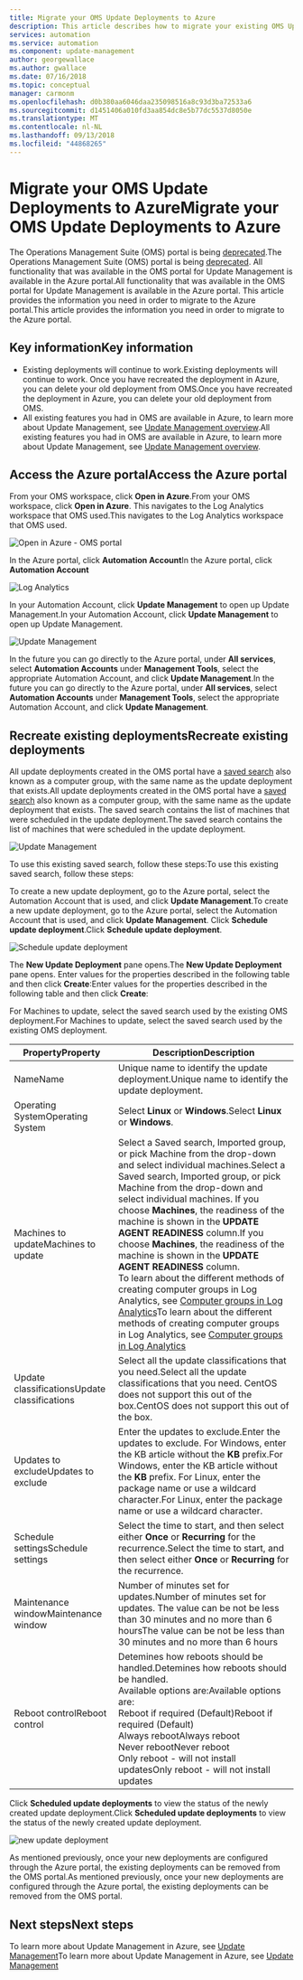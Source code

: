 ```yaml
---
title: Migrate your OMS Update Deployments to Azure
description: This article describes how to migrate your existing OMS Update deployments to Azure
services: automation
ms.service: automation
ms.component: update-management
author: georgewallace
ms.author: gwallace
ms.date: 07/16/2018
ms.topic: conceptual
manager: carmonm
ms.openlocfilehash: d0b380aa6046daa235098516a8c93d3ba72533a6
ms.sourcegitcommit: d1451406a010fd3aa854dc8e5b77dc5537d8050e
ms.translationtype: MT
ms.contentlocale: nl-NL
ms.lasthandoff: 09/13/2018
ms.locfileid: "44868265"
---
```

# <a name="migrate-your-oms-update-deployments-to-azure"></a><span data-ttu-id="01a7b-103">Migrate your OMS Update Deployments to Azure</span><span class="sxs-lookup"><span data-stu-id="01a7b-103">Migrate your OMS Update Deployments to Azure</span></span>

<span data-ttu-id="01a7b-104">The Operations Management Suite (OMS) portal is being [deprecated](../log-analytics/log-analytics-oms-portal-transition.md).</span><span class="sxs-lookup"><span data-stu-id="01a7b-104">The Operations Management Suite (OMS) portal is being [deprecated](../log-analytics/log-analytics-oms-portal-transition.md).</span></span> <span data-ttu-id="01a7b-105">All functionality that was available in the OMS portal for Update Management is available in the Azure portal.</span><span class="sxs-lookup"><span data-stu-id="01a7b-105">All functionality that was available in the OMS portal for Update Management is available in the Azure portal.</span></span> <span data-ttu-id="01a7b-106">This article provides the information you need in order to migrate to the Azure portal.</span><span class="sxs-lookup"><span data-stu-id="01a7b-106">This article provides the information you need in order to migrate to the Azure portal.</span></span>

## <a name="key-information"></a><span data-ttu-id="01a7b-107">Key information</span><span class="sxs-lookup"><span data-stu-id="01a7b-107">Key information</span></span>

* <span data-ttu-id="01a7b-108">Existing deployments will continue to work.</span><span class="sxs-lookup"><span data-stu-id="01a7b-108">Existing deployments will continue to work.</span></span> <span data-ttu-id="01a7b-109">Once you have recreated the deployment in Azure, you can delete your old deployment from OMS.</span><span class="sxs-lookup"><span data-stu-id="01a7b-109">Once you have recreated the deployment in Azure, you can delete your old deployment from OMS.</span></span>
* <span data-ttu-id="01a7b-110">All existing features you had in OMS are available in Azure, to learn more about Update Management, see [Update Management overview](automation-update-management.md).</span><span class="sxs-lookup"><span data-stu-id="01a7b-110">All existing features you had in OMS are available in Azure, to learn more about Update Management, see [Update Management overview](automation-update-management.md).</span></span>

## <a name="access-the-azure-portal"></a><span data-ttu-id="01a7b-111">Access the Azure portal</span><span class="sxs-lookup"><span data-stu-id="01a7b-111">Access the Azure portal</span></span>

<span data-ttu-id="01a7b-112">From your OMS workspace, click **Open in Azure**.</span><span class="sxs-lookup"><span data-stu-id="01a7b-112">From your OMS workspace, click **Open in Azure**.</span></span> <span data-ttu-id="01a7b-113">This navigates to the Log Analytics workspace that OMS used.</span><span class="sxs-lookup"><span data-stu-id="01a7b-113">This navigates to the Log Analytics workspace that OMS used.</span></span>

![Open in Azure - OMS portal](media/migrate-oms-update-deployments/link-to-azure-portal.png)

<span data-ttu-id="01a7b-115">In the Azure portal, click **Automation Account**</span><span class="sxs-lookup"><span data-stu-id="01a7b-115">In the Azure portal, click **Automation Account**</span></span>

![Log Analytics](media/migrate-oms-update-deployments/log-analytics.png)

<span data-ttu-id="01a7b-117">In your Automation Account, click **Update Management** to open up Update Management.</span><span class="sxs-lookup"><span data-stu-id="01a7b-117">In your Automation Account, click **Update Management** to open up Update Management.</span></span>

![Update Management](media/migrate-oms-update-deployments/azure-automation.png)

<span data-ttu-id="01a7b-119">In the future you can go directly to the Azure portal, under **All services**, select **Automation Accounts** under **Management Tools**, select the appropriate Automation Account, and click **Update Management**.</span><span class="sxs-lookup"><span data-stu-id="01a7b-119">In the future you can go directly to the Azure portal, under **All services**, select **Automation Accounts** under **Management Tools**, select the appropriate Automation Account, and click **Update Management**.</span></span>

## <a name="recreate-existing-deployments"></a><span data-ttu-id="01a7b-120">Recreate existing deployments</span><span class="sxs-lookup"><span data-stu-id="01a7b-120">Recreate existing deployments</span></span>

<span data-ttu-id="01a7b-121">All update deployments created in the OMS portal have a [saved search](../log-analytics/log-analytics-computer-groups.md) also known as a computer group, with the same name as the update deployment that exists.</span><span class="sxs-lookup"><span data-stu-id="01a7b-121">All update deployments created in the OMS portal have a [saved search](../log-analytics/log-analytics-computer-groups.md) also known as a computer group, with the same name as the update deployment that exists.</span></span> <span data-ttu-id="01a7b-122">The saved search contains the list of machines that were scheduled in the update deployment.</span><span class="sxs-lookup"><span data-stu-id="01a7b-122">The saved search contains the list of machines that were scheduled in the update deployment.</span></span>

![Update Management](media/migrate-oms-update-deployments/oms-deployment.png)

<span data-ttu-id="01a7b-124">To use this existing saved search, follow these steps:</span><span class="sxs-lookup"><span data-stu-id="01a7b-124">To use this existing saved search, follow these steps:</span></span>

<span data-ttu-id="01a7b-125">To create a new update deployment, go to the Azure portal, select the Automation Account that is used, and click **Update Management**.</span><span class="sxs-lookup"><span data-stu-id="01a7b-125">To create a new update deployment, go to the Azure portal, select the Automation Account that is used, and click **Update Management**.</span></span> <span data-ttu-id="01a7b-126">Click **Schedule update deployment**.</span><span class="sxs-lookup"><span data-stu-id="01a7b-126">Click **Schedule update deployment**.</span></span>

![Schedule update deployment](media/migrate-oms-update-deployments/schedule-update-deployment.png)

<span data-ttu-id="01a7b-128">The **New Update Deployment** pane opens.</span><span class="sxs-lookup"><span data-stu-id="01a7b-128">The **New Update Deployment** pane opens.</span></span> <span data-ttu-id="01a7b-129">Enter values for the properties described in the following table and then click **Create**:</span><span class="sxs-lookup"><span data-stu-id="01a7b-129">Enter values for the properties described in the following table and then click **Create**:</span></span>

<span data-ttu-id="01a7b-130">For Machines to update, select the saved search used by the existing OMS deployment.</span><span class="sxs-lookup"><span data-stu-id="01a7b-130">For Machines to update, select the saved search used by the existing OMS deployment.</span></span>

| <span data-ttu-id="01a7b-131">Property</span><span class="sxs-lookup"><span data-stu-id="01a7b-131">Property</span></span> | <span data-ttu-id="01a7b-132">Description</span><span class="sxs-lookup"><span data-stu-id="01a7b-132">Description</span></span> |
| --- | --- |
|<span data-ttu-id="01a7b-133">Name</span><span class="sxs-lookup"><span data-stu-id="01a7b-133">Name</span></span> |<span data-ttu-id="01a7b-134">Unique name to identify the update deployment.</span><span class="sxs-lookup"><span data-stu-id="01a7b-134">Unique name to identify the update deployment.</span></span> |
|<span data-ttu-id="01a7b-135">Operating System</span><span class="sxs-lookup"><span data-stu-id="01a7b-135">Operating System</span></span>| <span data-ttu-id="01a7b-136">Select **Linux** or **Windows**.</span><span class="sxs-lookup"><span data-stu-id="01a7b-136">Select **Linux** or **Windows**.</span></span>|
|<span data-ttu-id="01a7b-137">Machines to update</span><span class="sxs-lookup"><span data-stu-id="01a7b-137">Machines to update</span></span> |<span data-ttu-id="01a7b-138">Select a Saved search, Imported group, or pick Machine from the drop-down and select individual machines.</span><span class="sxs-lookup"><span data-stu-id="01a7b-138">Select a Saved search, Imported group, or pick Machine from the drop-down and select individual machines.</span></span> <span data-ttu-id="01a7b-139">If you choose **Machines**, the readiness of the machine is shown in the **UPDATE AGENT READINESS** column.</span><span class="sxs-lookup"><span data-stu-id="01a7b-139">If you choose **Machines**, the readiness of the machine is shown in the **UPDATE AGENT READINESS** column.</span></span></br> <span data-ttu-id="01a7b-140">To learn about the different methods of creating computer groups in Log Analytics, see [Computer groups in Log Analytics](../log-analytics/log-analytics-computer-groups.md)</span><span class="sxs-lookup"><span data-stu-id="01a7b-140">To learn about the different methods of creating computer groups in Log Analytics, see [Computer groups in Log Analytics](../log-analytics/log-analytics-computer-groups.md)</span></span> |
|<span data-ttu-id="01a7b-141">Update classifications</span><span class="sxs-lookup"><span data-stu-id="01a7b-141">Update classifications</span></span>|<span data-ttu-id="01a7b-142">Select all the update classifications that you need.</span><span class="sxs-lookup"><span data-stu-id="01a7b-142">Select all the update classifications that you need.</span></span> <span data-ttu-id="01a7b-143">CentOS does not support this out of the box.</span><span class="sxs-lookup"><span data-stu-id="01a7b-143">CentOS does not support this out of the box.</span></span>|
|<span data-ttu-id="01a7b-144">Updates to exclude</span><span class="sxs-lookup"><span data-stu-id="01a7b-144">Updates to exclude</span></span>|<span data-ttu-id="01a7b-145">Enter the updates to exclude.</span><span class="sxs-lookup"><span data-stu-id="01a7b-145">Enter the updates to exclude.</span></span> <span data-ttu-id="01a7b-146">For Windows, enter the KB article without the **KB** prefix.</span><span class="sxs-lookup"><span data-stu-id="01a7b-146">For Windows, enter the KB article without the **KB** prefix.</span></span> <span data-ttu-id="01a7b-147">For Linux, enter the package name or use a wildcard character.</span><span class="sxs-lookup"><span data-stu-id="01a7b-147">For Linux, enter the package name or use a wildcard character.</span></span>  |
|<span data-ttu-id="01a7b-148">Schedule settings</span><span class="sxs-lookup"><span data-stu-id="01a7b-148">Schedule settings</span></span>|<span data-ttu-id="01a7b-149">Select the time to start, and then select either **Once** or **Recurring** for the recurrence.</span><span class="sxs-lookup"><span data-stu-id="01a7b-149">Select the time to start, and then select either **Once** or **Recurring** for the recurrence.</span></span>|| <span data-ttu-id="01a7b-150">Maintenance window</span><span class="sxs-lookup"><span data-stu-id="01a7b-150">Maintenance window</span></span> |<span data-ttu-id="01a7b-151">Number of minutes set for updates.</span><span class="sxs-lookup"><span data-stu-id="01a7b-151">Number of minutes set for updates.</span></span> <span data-ttu-id="01a7b-152">The value can't be less than 30 minutes or more than 6 hours.</span><span class="sxs-lookup"><span data-stu-id="01a7b-152">The value can't be less than 30 minutes or more than 6 hours.</span></span> |
| <span data-ttu-id="01a7b-153">Maintenance window</span><span class="sxs-lookup"><span data-stu-id="01a7b-153">Maintenance window</span></span> |<span data-ttu-id="01a7b-154">Number of minutes set for updates.</span><span class="sxs-lookup"><span data-stu-id="01a7b-154">Number of minutes set for updates.</span></span> <span data-ttu-id="01a7b-155">The value can be not be less than 30 minutes and no more than 6 hours</span><span class="sxs-lookup"><span data-stu-id="01a7b-155">The value can be not be less than 30 minutes and no more than 6 hours</span></span> |
| <span data-ttu-id="01a7b-156">Reboot control</span><span class="sxs-lookup"><span data-stu-id="01a7b-156">Reboot control</span></span>| <span data-ttu-id="01a7b-157">Detemines how reboots should be handled.</span><span class="sxs-lookup"><span data-stu-id="01a7b-157">Detemines how reboots should be handled.</span></span></br><span data-ttu-id="01a7b-158">Available options are:</span><span class="sxs-lookup"><span data-stu-id="01a7b-158">Available options are:</span></span></br><span data-ttu-id="01a7b-159">Reboot if required (Default)</span><span class="sxs-lookup"><span data-stu-id="01a7b-159">Reboot if required (Default)</span></span></br><span data-ttu-id="01a7b-160">Always reboot</span><span class="sxs-lookup"><span data-stu-id="01a7b-160">Always reboot</span></span></br><span data-ttu-id="01a7b-161">Never reboot</span><span class="sxs-lookup"><span data-stu-id="01a7b-161">Never reboot</span></span></br><span data-ttu-id="01a7b-162">Only reboot - will not install updates</span><span class="sxs-lookup"><span data-stu-id="01a7b-162">Only reboot - will not install updates</span></span>|

<span data-ttu-id="01a7b-163">Click **Scheduled update deployments** to view the status of the newly created update deployment.</span><span class="sxs-lookup"><span data-stu-id="01a7b-163">Click **Scheduled update deployments** to view the status of the newly created update deployment.</span></span>

![new update deployment](media/migrate-oms-update-deployments/new-update-deployment.png)

<span data-ttu-id="01a7b-165">As mentioned previously, once your new deployments are configured through the Azure portal, the existing deployments can be removed from the OMS portal.</span><span class="sxs-lookup"><span data-stu-id="01a7b-165">As mentioned previously, once your new deployments are configured through the Azure portal, the existing deployments can be removed from the OMS portal.</span></span>

## <a name="next-steps"></a><span data-ttu-id="01a7b-166">Next steps</span><span class="sxs-lookup"><span data-stu-id="01a7b-166">Next steps</span></span>

<span data-ttu-id="01a7b-167">To learn more about Update Management in Azure, see [Update Management](automation-update-management.md)</span><span class="sxs-lookup"><span data-stu-id="01a7b-167">To learn more about Update Management in Azure, see [Update Management](automation-update-management.md)</span></span>
